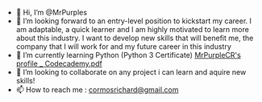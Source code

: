 - 👋 Hi, I’m @MrPurples
- 👀 I’m looking forward to an entry-level position to kickstart my career. I am adaptable, a quick learner and I am highly motivated to learn more about this industry. I want to      develop new skills that will benefit me, the company that I will work for and my future career in this industry
- 🌱 I’m currently learning Python (Python 3 Certificate) [MrPurpleCR's profile _ Codecademy.pdf](https://github.com/MrPurples/MrPurples/files/7744000/MrPurpleCR.s.profile._.Codecademy.pdf)
- 💞️ I’m looking to collaborate on any project i can learn and aquire new skills!
- 📫 How to reach me : cormosrichard@gmail.com

